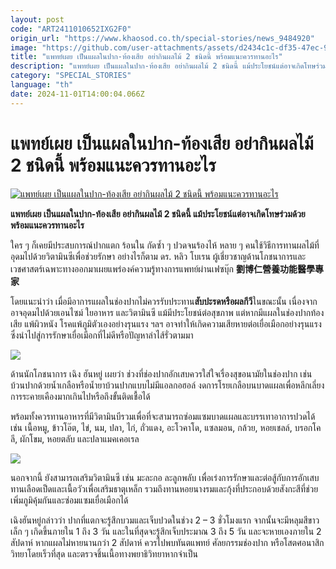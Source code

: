 ```yaml
---
layout: post
code: "ART2411010652IXG2F0"
origin_url: "https://www.khaosod.co.th/special-stories/news_9484920"
image: "https://github.com/user-attachments/assets/d2434c1c-df35-47ec-91d2-47539215e17d"
title: "แพทย์เผย เป็นแผลในปาก-ท้องเสีย อย่ากินผลไม้ 2 ชนิดนี้ พร้อมแนะควรทานอะไร"
description: "แพทย์เผย เป็นแผลในปาก-ท้องเสีย อย่ากินผลไม้ 2 ชนิดนี้ แม้ประโยชน์แต่อาจเกิดโทษร่วมด้วย พร้อมแนะควรทานอะไร"
category: "SPECIAL_STORIES"
language: "th"
date: 2024-11-01T14:00:04.066Z
---
```


# แพทย์เผย เป็นแผลในปาก-ท้องเสีย อย่ากินผลไม้ 2 ชนิดนี้ พร้อมแนะควรทานอะไร

[![แพทย์เผย เป็นแผลในปาก-ท้องเสีย อย่ากินผลไม้ 2 ชนิดนี้ พร้อมแนะควรทานอะไร](https://www.khaosod.co.th/wpapp/uploads/2024/10/donoteat112.jpg "แพทย์เผย เป็นแผลในปาก-ท้องเสีย อย่ากินผลไม้ 2 ชนิดนี้ พร้อมแนะควรทานอะไร")](https://www.khaosod.co.th/wpapp/uploads/2024/10/donoteat112.jpg)

**แพทย์เผย เป็นแผลในปาก-ท้องเสีย อย่ากินผลไม้ 2 ชนิดนี้ แม้ประโยชน์แต่อาจเกิดโทษร่วมด้วย พร้อมแนะควรทานอะไร**

ใคร ๆ ก็เคยมีประสบการณ์ปากแตก ร้อนใน กัดซ้ำ ๆ ปวดจนร้องไห้ หลาย ๆ คนใช้วิธีการทานผลไม้ที่อุดมไปด้วยวิตามินซีเพื่อช่วยรักษา อย่างไรก็ตาม ดร. หลิว โบเรน ผู้เชี่ยวชาญด้านโภชนาการและเวชศาสตร์เฉพาะทางออกมาเผยแพร่องค์ความรู้ทางการแพทย์ผ่านเฟซบุ๊ก **劉博仁營養功能醫學專家**

โดยแนะนำว่า เมื่อมีอาการแผลในช่องปากไม่ควรรับประทาน**สับปะรดหรือผลกีวี**ในขณะนั้น เนื่องจากอาจอุดมไปด้วยเอนไซม์ ใยอาหาร และวิตามินซี แม้มีประโยชน์ต่อสุขภาพ แต่หากมีแผลในช่องปากท้องเสีย แพ้ผิวหนัง โรคแพ้ภูมิตัวเองอย่างรุนแรง ฯลฯ อาจทำให้เกิดความเสียหายต่อเยื่อเมือกอย่างรุนแรงซึ่งนำไปสู่การรักษาเยื่อเมือกที่ไม่ดีหรือปัญหาลำไส้รั่วตามมา

[![](https://www.khaosod.co.th/wpapp/uploads/2024/10/456.jpg)](https://www.khaosod.co.th/wpapp/uploads/2024/10/456.jpg)

ด้านนักโภชนาการ เฉิง ฮันหยู่ เผยว่า ช่วงที่ช่องปากอักเสบควรใส่ใจเรื่องสุขอนามัยในช่องปาก เช่น บ้วนปากด้วยน้ำเกลือหรือน้ำยาบ้วนปากแบบไม่มีแอลกอฮอล์ งดการโรยเกลือบนบาดแผลเพื่อหลีกเลี่ยงการระคายเคืองมากเกินไปหรือถึงขั้นติดเชื้อได้

พร้อมทั้งควรทานอาหารที่มีวิตามินบีรวมเพื่อที่จะสามารถซ่อมแซมบาดแผลและบรรเทาอาการปวดได้ เช่น เนื้อหมู, ข้าวโอ๊ต, ไข่, นม, ปลา, ไก่, ถั่วแดง, อะโวคาโด, แซลมอน, กล้วย, หอยเชลล์, บรอกโคลี, ผักโขม, หอยตลับ และปลาแมคเคอเรล

[![](https://www.khaosod.co.th/wpapp/uploads/2024/10/2148139628.jpg)](https://www.khaosod.co.th/wpapp/uploads/2024/10/2148139628.jpg)

นอกจากนี้ ยังสามารถเสริมวิตามินซี เช่น มะละกอ ละลูกพลับ เพื่อเร่งการรักษาและต่อสู้กับการอักเสบ ทานเลือดเป็ดและเนื้อวัวเพื่อเสริมธาตุเหล็ก รวมถึงทานหอยนางรมและกุ้งที่ประกอบด้วยสังกะสีที่ช่วยเพิ่มภูมิคุ้มกันและซ่อมแซมเยื่อเมือกได้

เฉิงฮันหยู่กล่าวว่า ปากที่แตกจะรู้สึกบวมและเจ็บปวดในช่วง 2 – 3 ชั่วโมงแรก จากนั้นจะมีหลุมสีขาวเล็ก ๆ เกิดขึ้นภายใน 1 ถึง 3 วัน และในที่สุดจะรู้สึกเจ็บประมาณ 3 ถึง 5 วัน และจะหายเองภายใน 2 สัปดาห์ หากแผลไม่หายนานกว่า 2 สัปดาห์ ควรไปพบทันตแพทย์ ศัลยกรรมช่องปาก หรือโสตศอนาสิกวิทยาโดยเร็วที่สุด และตรวจชิ้นเนื้อทางพยาธิวิทยาหากจำเป็น